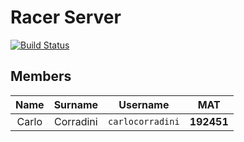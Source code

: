 # Racer Server

[![Build Status](https://github.com/carlocorradini/racer-server/workflows/build/badge.svg)](https://github.com/carlocorradini/racer-server/actions)

## Members

| Name  |  Surname  |     Username     |    MAT     |
| :---: | :-------: | :--------------: | :--------: |
| Carlo | Corradini | `carlocorradini` | **192451** |
